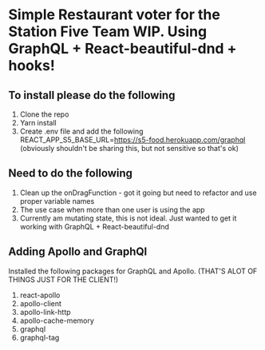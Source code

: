 # Simple Restaurant voter for the Station Five Team WIP. Using GraphQL + React-beautiful-dnd + hooks!

## To install please do the following
1) Clone the repo
2) Yarn install
3) Create .env file and add the following REACT_APP_S5_BASE_URL=https://s5-food.herokuapp.com/graphql (obviously shouldn't be sharing this, but not sensitive so that's ok)

## Need to do the following
1) Clean up the onDragFunction - got it going but need to refactor and use proper variable names
2) The use case when more than one user is using the app
3) Currently am mutating state, this is not ideal. Just wanted to get it working with GraphQL + React-beautiful-dnd



## Adding Apollo and GraphQl 
Installed the following packages for GraphQL and Apollo. (THAT'S ALOT OF THINGS JUST FOR THE CLIENT!)
1) react-apollo 
2) apollo-client
3) apollo-link-http
4) apollo-cache-memory
5) graphql
6) graphql-tag


